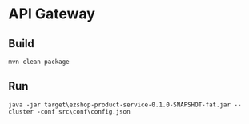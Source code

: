 # API Gateway

## Build

```
mvn clean package
```

## Run

```
java -jar target\ezshop-product-service-0.1.0-SNAPSHOT-fat.jar --cluster -conf src\conf\config.json
```

